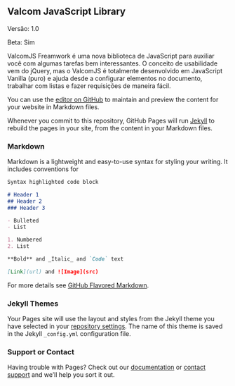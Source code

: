 ## Valcom JavaScript Library
Versão: 1.0 

Beta: Sim

ValcomJS Freamwork é uma nova biblioteca de JavaScript para auxiliar você com algumas tarefas bem interessantes.
O conceito de usabilidade vem do jQuery, mas o ValcomJS é totalmente desenvolvido em JavaScript Vanilla (puro) e ajuda desde a configurar elementos no documento, trabalhar com listas e fazer requisições de maneira fácil.

You can use the [editor on GitHub](https://github.com/leonardovalcarenghi/ValcomJS/edit/master/index.md) to maintain and preview the content for your website in Markdown files.

Whenever you commit to this repository, GitHub Pages will run [Jekyll](https://jekyllrb.com/) to rebuild the pages in your site, from the content in your Markdown files.

### Markdown

Markdown is a lightweight and easy-to-use syntax for styling your writing. It includes conventions for

```markdown
Syntax highlighted code block

# Header 1
## Header 2
### Header 3

- Bulleted
- List

1. Numbered
2. List

**Bold** and _Italic_ and `Code` text

[Link](url) and ![Image](src)
```

For more details see [GitHub Flavored Markdown](https://guides.github.com/features/mastering-markdown/).

### Jekyll Themes

Your Pages site will use the layout and styles from the Jekyll theme you have selected in your [repository settings](https://github.com/leonardovalcarenghi/ValcomJS/settings). The name of this theme is saved in the Jekyll `_config.yml` configuration file.

### Support or Contact

Having trouble with Pages? Check out our [documentation](https://help.github.com/categories/github-pages-basics/) or [contact support](https://github.com/contact) and we’ll help you sort it out.
